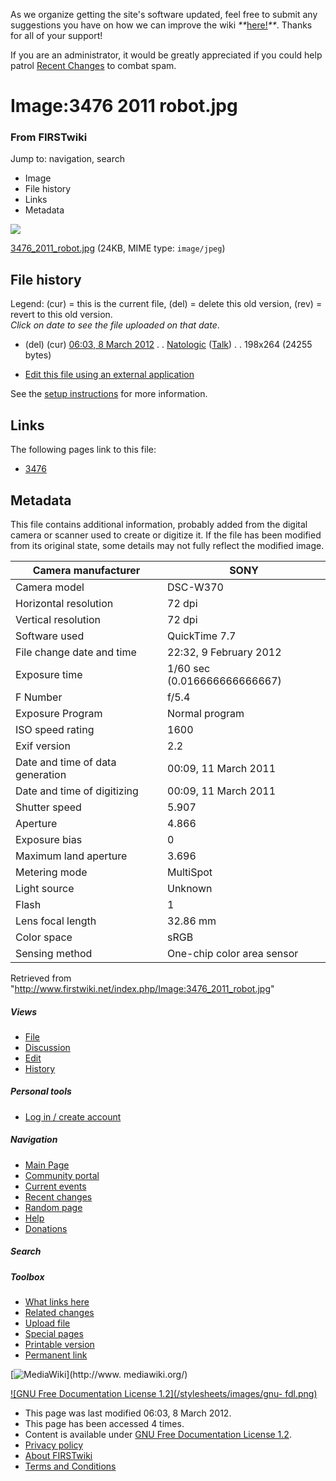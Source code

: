 As we organize getting the site's software updated, feel free to submit any
suggestions you have on how we can improve the wiki
_**_[here!](/index.php/User:Hallry/Suggestions "User:Hallry/Suggestions"
)_**_. Thanks for all of your support!

If you are an administrator, it would be greatly appreciated if you could help
patrol [Recent Changes](/index.php/Special:Recentchanges
"Special:Recentchanges" ) to combat spam.

# Image:3476 2011 robot.jpg

### From FIRSTwiki

Jump to: navigation, search

  * Image
  * File history
  * Links
  * Metadata

![](/media/d/d6/3476_2011_robot.jpg)

[3476_2011_robot.jpg](/media/d/d6/3476_2011_robot.jpg "3476 2011 robot.jpg" )
(24KB, MIME type: `image/jpeg`)

## File history

Legend: (cur) = this is the current file, (del) = delete this old version,
(rev) = revert to this old version.  
_Click on date to see the file uploaded on that date_.

  * (del) (cur) [06:03, 8 March 2012](/media/d/d6/3476_2011_robot.jpg "/media/d/d6/3476 2011 robot.jpg" ) . . [Natologic](/index.php?title=User:Natologic&action=edit "User:Natologic" ) ([Talk](/index.php/User_talk:Natologic "User talk:Natologic" )) . . 198x264 (24255 bytes)
  

  * [Edit this file using an external application](/index.php?title=Image:3476_2011_robot.jpg&action=edit&externaledit=true&mode=file "Image:3476 2011 robot.jpg" )

See the [setup
instructions](http://meta.wikimedia.org/wiki/Help:External_editors
"http://meta.wikimedia.org/wiki/Help:External_editors" ) for more information.

## Links

The following pages link to this file:

  * [3476](/index.php/3476 "3476" )

## Metadata

This file contains additional information, probably added from the digital
camera or scanner used to create or digitize it. If the file has been modified
from its original state, some details may not fully reflect the modified
image.

Camera manufacturer |  SONY  
---|---  
Camera model |  DSC-W370  
Horizontal resolution |  72 dpi  
Vertical resolution |  72 dpi  
Software used |  QuickTime 7.7  
File change date and time |  22:32, 9 February 2012  
Exposure time |  1/60 sec (0.016666666666667)  
F Number |  f/5.4  
Exposure Program |  Normal program  
ISO speed rating |  1600  
Exif version |  2.2  
Date and time of data generation |  00:09, 11 March 2011  
Date and time of digitizing |  00:09, 11 March 2011  
Shutter speed |  5.907  
Aperture |  4.866  
Exposure bias |  0  
Maximum land aperture |  3.696  
Metering mode |  MultiSpot  
Light source |  Unknown  
Flash |  1  
Lens focal length |  32.86 mm  
Color space |  sRGB  
Sensing method |  One-chip color area sensor  
  
Retrieved from
"<http://www.firstwiki.net/index.php/Image:3476_2011_robot.jpg>"

##### Views

  * [File](/index.php/Image:3476_2011_robot.jpg)
  * [Discussion](/index.php?title=Image_talk:3476_2011_robot.jpg&action=edit)
  * [Edit](/index.php?title=Image:3476_2011_robot.jpg&action=edit)
  * [History](/index.php?title=Image:3476_2011_robot.jpg&action=history)

##### Personal tools

  * [Log in / create account](/index.php?title=Special:Userlogin&returnto=Image:3476_2011_robot.jpg)

[](/index.php/Main_Page "Main Page" )

##### Navigation

  * [Main Page](/index.php/Main_Page)
  * [Community portal](/index.php/FIRSTwiki:Community_portal)
  * [Current events](/index.php/Current_events)
  * [Recent changes](/index.php/Special:Recentchanges)
  * [Random page](/index.php/Special:Random)
  * [Help](/index.php/FIRSTwiki:Help)
  * [Donations](/index.php/FIRSTwiki:Site_support)

##### Search



##### Toolbox

  * [What links here](/index.php/Special:Whatlinkshere/Image:3476_2011_robot.jpg)
  * [Related changes](/index.php/Special:Recentchangeslinked/Image:3476_2011_robot.jpg)
  * [Upload file](/index.php/Special:Upload)
  * [Special pages](/index.php/Special:Specialpages)
  * [Printable version](/index.php?title=Image:3476_2011_robot.jpg&printable=yes)
  * [Permanent link](/index.php?title=Image:3476_2011_robot.jpg&oldid=93126)

[![MediaWiki](/skins/common/images/poweredby_mediawiki_88x31.png)](http://www.
mediawiki.org/)

[![GNU Free Documentation License 1.2](/stylesheets/images/gnu-
fdl.png)](http://www.gnu.org/copyleft/fdl.html)

  * This page was last modified 06:03, 8 March 2012.
  * This page has been accessed 4 times.
  * Content is available under [GNU Free Documentation License 1.2](http://www.gnu.org/copyleft/fdl.html "http://www.gnu.org/copyleft/fdl.html" ).
  * [Privacy policy](/index.php/FIRSTwiki:Privacy_policy "FIRSTwiki:Privacy policy" )
  * [About FIRSTwiki](/index.php/FIRSTwiki:About "FIRSTwiki:About" )
  * [Terms and Conditions](/index.php/FIRSTwiki:Terms_and_conditions "FIRSTwiki:Terms and conditions" )

